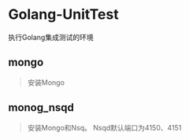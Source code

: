 # Golang-UnitTest
执行Golang集成测试的环境

## mongo
> 安装Mongo

## monog_nsqd
> 安装Mongo和Nsq。 Nsqd默认端口为4150、4151
